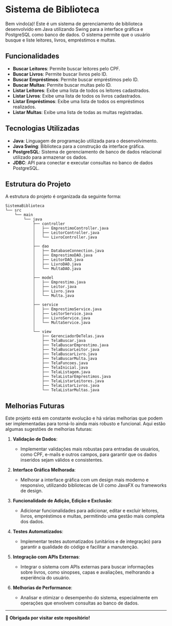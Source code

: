 # Sistema de Biblioteca

Bem vindo(a)! Este é um sistema de gerenciamento de biblioteca desenvolvido em Java utilizando Swing para a interface gráfica e PostgreSQL como banco de dados. O sistema permite que o usuário busque e liste leitores, livros, empréstimos e multas.

## Funcionalidades

- **Buscar Leitores**: Permite buscar leitores pelo CPF.
- **Buscar Livros**: Permite buscar livros pelo ID.
- **Buscar Empréstimos**: Permite buscar empréstimos pelo ID.
- **Buscar Multas**: Permite buscar multas pelo ID.
- **Listar Leitores**: Exibe uma lista de todos os leitores cadastrados.
- **Listar Livros**: Exibe uma lista de todos os livros cadastrados.
- **Listar Empréstimos**: Exibe uma lista de todos os empréstimos realizados.
- **Listar Multas**: Exibe uma lista de todas as multas registradas.

## Tecnologias Utilizadas

- **Java**: Linguagem de programação utilizada para o desenvolvimento.
- **Java Swing**: Biblioteca para a construção da interface gráfica.
- **PostgreSQL**: Sistema de gerenciamento de banco de dados relacional utilizado para armazenar os dados.
- **JDBC**: API para conectar e executar consultas no banco de dados PostgreSQL.

## Estrutura do Projeto

A estrutura do projeto é organizada da seguinte forma:

```plaintext
SistemaBiblioteca
└── src
    └── main
        └── java
            ├── controller
            │   ├── EmprestimoController.java
            │   ├── LeitorController.java
            │   └── LivroController.java
            │
            ├── dao
            │   ├── DatabaseConnection.java
            │   ├── EmprestimoDAO.java
            │   ├── LeitorDAO.java
            │   ├── LivroDAO.java
            │   └── MultaDAO.java
            │
            ├── model
            │   ├── Emprestimo.java
            │   ├── Leitor.java
            │   ├── Livro.java
            │   └── Multa.java
            │
            ├── service
            │   ├── EmprestimoService.java
            │   ├── LeitorService.java
            │   ├── LivroService.java
            │   └── MultaService.java
            │
            └── view
                ├── GerenciadorDeTelas.java
                ├── TelaBuscar.java
                ├── TelaBuscarEmprestimo.java
                ├── TelaBuscarLeitor.java
                ├── TelaBuscarLivro.java
                ├── TelaBuscarMulta.java
                ├── TelaFuncoes.java
                ├── TelaInicial.java
                ├── TelaListagem.java
                ├── TelaListarEmprestimos.java
                ├── TelaListarLeitores.java
                ├── TelaListarLivros.java
                └── TelaListarMultas.java
```

## Melhorias Futuras

Este projeto está em constante evolução e há várias melhorias que podem ser implementadas para torná-lo ainda mais robusto e funcional. Aqui estão algumas sugestões de melhorias futuras:

1. **Validação de Dados**:
   - Implementar validações mais robustas para entradas de usuários, como CPF, e-mails e outros campos, para garantir que os dados inseridos sejam válidos e consistentes.

2. **Interface Gráfica Melhorada**:
   - Melhorar a interface gráfica com um design mais moderno e responsivo, utilizando bibliotecas de UI como JavaFX ou frameworks de design.

3. **Funcionalidade de Adição, Edição e Exclusão**:
   - Adicionar funcionalidades para adicionar, editar e excluir leitores, livros, empréstimos e multas, permitindo uma gestão mais completa dos dados.

4. **Testes Automatizados**:
   - Implementar testes automatizados (unitários e de integração) para garantir a qualidade do código e facilitar a manutenção.

5. **Integração com APIs Externas**:
   - Integrar o sistema com APIs externas para buscar informações sobre livros, como sinopses, capas e avaliações, melhorando a experiência do usuário.

6. **Melhorias de Performance**:
   - Analisar e otimizar o desempenho do sistema, especialmente em operações que envolvem consultas ao banco de dados.
   
---

🖤 **Obrigada por visitar este repositório!**

